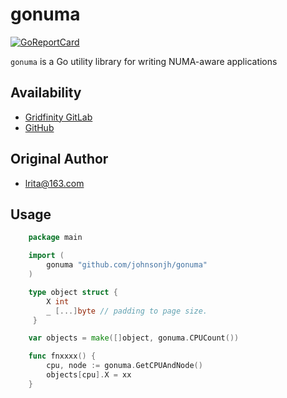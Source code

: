 # gonuma

[![GoReportCard](https://goreportcard.com/badge/github.com/johnsonjh/gonuma)](https://goreportcard.com/report/github.com/johnsonjh/gonuma)

`gonuma` is a Go utility library for writing NUMA-aware applications


## Availability
  *  [Gridfinity GitLab](https://gitlab.gridfinity.com/jeff/go-numa)
  *  [GitHub](https://github.com/johnsonjh/gonuma)


## Original Author

* [lrita@163.com](https://github.com/lrita/numa)


## Usage

```go
	package main

	import (
		gonuma "github.com/johnsonjh/gonuma"
	)

	type object struct {
		X int
		_ [...]byte // padding to page size.
	 }

	var objects = make([]object, gonuma.CPUCount())

	func fnxxxx() {
		cpu, node := gonuma.GetCPUAndNode()
		objects[cpu].X = xx
	}
```


